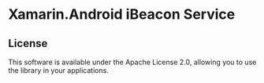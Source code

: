 Xamarin.Android iBeacon Service
===============================

## License

This software is available under the Apache License 2.0, allowing you to use the library in your applications.